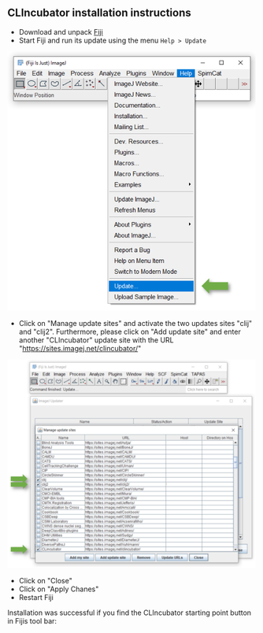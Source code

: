 ## CLIncubator installation instructions
* Download and unpack [Fiji](https://fiji.sc)
* Start Fiji and run its update using the menu `Help > Update`

![Image](images/install_fiji_menu.png)

* Click on "Manage update sites" and activate the two updates sites "clij" and "clij2". Furthermore, please click on 
"Add update site" and enter another "CLIncubator" update site with the URL "https://sites.imagej.net/clincubator/"

![Image](images/installation.png)

* Click on "Close"
* Click on "Apply Chanes"
* Restart Fiji

Installation was successful if you find the CLIncubator starting point button in Fijis tool bar:
